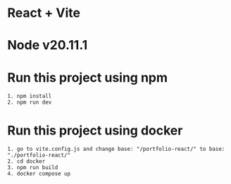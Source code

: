 # React + Vite
# Node v20.11.1

# Run this project using npm
```
1. npm install
2. npm run dev
```

# Run this project using docker
```
1. go to vite.config.js and change base: "/portfolio-react/" to base: "./portfolio-react/" 
2. cd docker
3. npm run build
4. docker compose up
```
